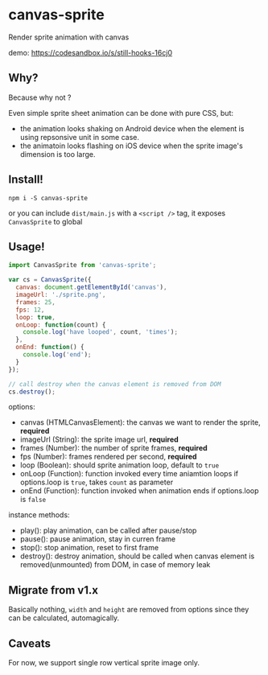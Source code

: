# canvas-sprite

Render sprite animation with canvas

demo: https://codesandbox.io/s/still-hooks-16cj0

## Why?

Because why not ?

Even simple sprite sheet animation can be done with pure CSS, but:
- the animation looks shaking on Android device when the element is using repsonsive unit in some case.
- the animatoin looks flashing on iOS device when the sprite image's dimension is too large.

## Install!

```
npm i -S canvas-sprite
```

or you can include `dist/main.js` with a `<script />` tag, it exposes `CanvasSprite` to global

## Usage!

```js
import CanvasSprite from 'canvas-sprite';

var cs = CanvasSprite({
  canvas: document.getElementById('canvas'),
  imageUrl: './sprite.png',
  frames: 25,
  fps: 12,
  loop: true,
  onLoop: function(count) {
    console.log('have looped', count, 'times');
  },
  onEnd: function() {
    console.log('end');
  }
});

// call destroy when the canvas element is removed from DOM
cs.destroy();
```

options:

- canvas (HTMLCanvasElement): the canvas we want to render the sprite, **required**
- imageUrl (String): the sprite image url, **required**
- frames (Number): the number of sprite frames, **required**
- fps (Number): frames rendered per second, **required**
- loop (Boolean): should sprite animation loop, default to `true`
- onLoop (Function): function invoked every time aniamtion loops if options.loop is `true`, takes `count` as parameter
- onEnd (Function): function invoked when animation ends if options.loop is `false`

instance methods:

- play(): play animation, can be called after pause/stop
- pause(): pause animation, stay in curren frame
- stop(): stop animation, reset to first frame
- destroy(): destroy animation, should be called when canvas element is removed(unmounted) from DOM, in case of memory leak

## Migrate from v1.x

Basically nothing, `width` and `height` are removed from options since they can be calculated, automagically.

## Caveats

For now, we support single row vertical sprite image only.
